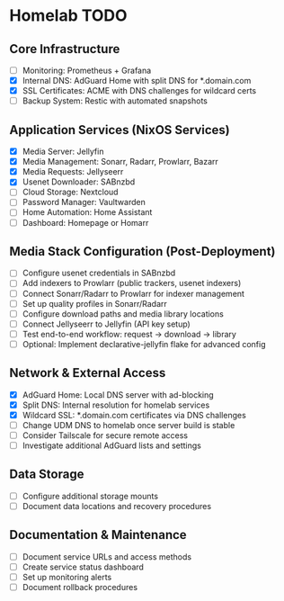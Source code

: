 # Homelab TODO
## Core Infrastructure
- [ ] Monitoring: Prometheus + Grafana
- [X] Internal DNS: AdGuard Home with split DNS for *.domain.com
- [X] SSL Certificates: ACME with DNS challenges for wildcard certs
- [ ] Backup System: Restic with automated snapshots

## Application Services (NixOS Services)
- [x] Media Server: Jellyfin
- [x] Media Management: Sonarr, Radarr, Prowlarr, Bazarr
- [x] Media Requests: Jellyseerr
- [x] Usenet Downloader: SABnzbd
- [ ] Cloud Storage: Nextcloud
- [ ] Password Manager: Vaultwarden
- [ ] Home Automation: Home Assistant
- [ ] Dashboard: Homepage or Homarr

## Media Stack Configuration (Post-Deployment)
- [ ] Configure usenet credentials in SABnzbd
- [ ] Add indexers to Prowlarr (public trackers, usenet indexers)
- [ ] Connect Sonarr/Radarr to Prowlarr for indexer management
- [ ] Set up quality profiles in Sonarr/Radarr
- [ ] Configure download paths and media library locations
- [ ] Connect Jellyseerr to Jellyfin (API key setup)
- [ ] Test end-to-end workflow: request → download → library
- [ ] Optional: Implement declarative-jellyfin flake for advanced config

## Network & External Access
- [x] AdGuard Home: Local DNS server with ad-blocking
- [x] Split DNS: Internal resolution for homelab services
- [x] Wildcard SSL: *.domain.com certificates via DNS challenges
- [ ] Change UDM DNS to homelab once server build is stable
- [ ] Consider Tailscale for secure remote access
- [ ] Investigate additional AdGuard lists and settings

## Data Storage
- [ ] Configure additional storage mounts
- [ ] Document data locations and recovery procedures

## Documentation & Maintenance
- [ ] Document service URLs and access methods
- [ ] Create service status dashboard
- [ ] Set up monitoring alerts
- [ ] Document rollback procedures